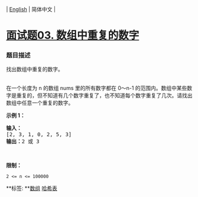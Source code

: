 | [English](README_EN.md) | 简体中文 |

# [面试题03. 数组中重复的数字](https://leetcode-cn.com/problems/shu-zu-zhong-zhong-fu-de-shu-zi-lcof)
 ### 题目描述
<p>找出数组中重复的数字。</p>

<p><br>
在一个长度为 n 的数组 nums 里的所有数字都在 0～n-1 的范围内。数组中某些数字是重复的，但不知道有几个数字重复了，也不知道每个数字重复了几次。请找出数组中任意一个重复的数字。</p>

<p><strong>示例 1：</strong></p>

<pre><strong>输入：</strong>
[2, 3, 1, 0, 2, 5, 3]
<strong>输出：</strong>2 或 3 
</pre>

<p>&nbsp;</p>

<p><strong>限制：</strong></p>

<p><code>2 &lt;= n &lt;= 100000</code></p>

**标签:	**[数组](https://leetcode-cn.com/tag/array) [哈希表](https://leetcode-cn.com/tag/hash-table) 